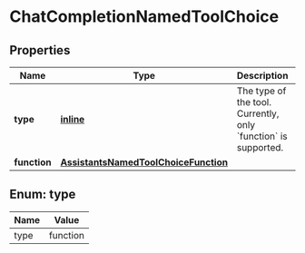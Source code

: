 
# ChatCompletionNamedToolChoice

## Properties
| Name | Type | Description | Notes |
| ------------ | ------------- | ------------- | ------------- |
| **type** | [**inline**](#Type) | The type of the tool. Currently, only &#x60;function&#x60; is supported. |  |
| **function** | [**AssistantsNamedToolChoiceFunction**](AssistantsNamedToolChoiceFunction.md) |  |  |


<a id="Type"></a>
## Enum: type
| Name | Value |
| ---- | ----- |
| type | function |



